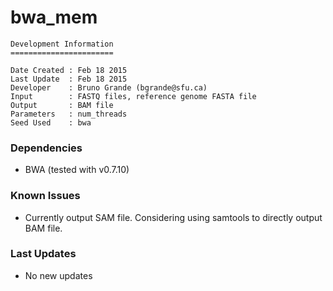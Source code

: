 # bwa_mem

```
Development Information
=======================

Date Created : Feb 18 2015
Last Update  : Feb 18 2015
Developer    : Bruno Grande (bgrande@sfu.ca)
Input        : FASTQ files, reference genome FASTA file
Output       : BAM file 
Parameters   : num_threads
Seed Used    : bwa
```

### Dependencies

- BWA (tested with v0.7.10)

### Known Issues

- Currently output SAM file. Considering using samtools to directly output BAM file.

### Last Updates

- No new updates
